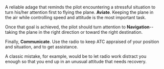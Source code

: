 A reliable adage that reminds the pilot encountering a stressful situation to turn his/her attention first to flying the plane.  **Aviate**.  Keeping the plane in the air while controlling speed and attitude is the most important task.

Once that goal is achieved, the pilot should turn attention to **Navigation**-- taking the plane in the right direction or toward the right destination.

Finally, **Communicate**.  Use the radio to keep ATC appraised of your position and situation, and to get assistance.

A classic mistake, for example, would be to let radio work distract you enough so that you end up in an unusual attitude that needs recovery.